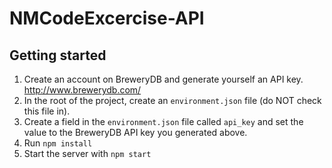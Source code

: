 # NMCodeExcercise-API

## Getting started
1. Create an account on BreweryDB and generate yourself an API key.  http://www.brewerydb.com/
2. In the root of the project, create an `environment.json` file (do NOT check this file in).
3. Create a field in the `environment.json` file called `api_key` and set the value to the BreweryDB API key you generated above.
4. Run `npm install`
5. Start the server with `npm start`
